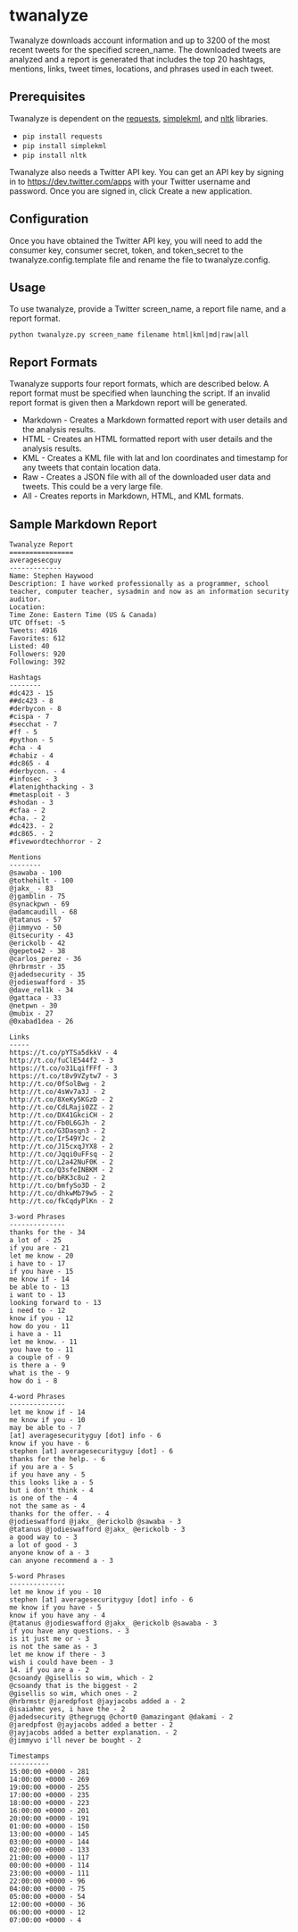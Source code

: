 twanalyze
=========

Twanalyze downloads account information and up to 3200 of the most recent tweets for the specified screen_name. The downloaded tweets are analyzed and a report is generated that includes the top 20 hashtags, mentions, links, tweet times, locations, and phrases used in each tweet.

Prerequisites
-------------
Twanalyze is dependent on the [requests](http://docs.python-requests.org/en/latest/index.html), [simplekml](http://simplekml.readthedocs.org/en/latest/), and [nltk](http://nltk.org/) libraries.
* `pip install requests`
* `pip install simplekml`
* `pip install nltk`

Twanalyze also needs a Twitter API key. You can get an API key by signing in to https://dev.twitter.com/apps with your Twitter username and password. Once you are signed in, click Create a new application.

Configuration
-------------
Once you have obtained the Twitter API key, you will need to add the consumer key, consumer secret, token, and token_secret to the twanalyze.config.template file and rename the file to twanalyze.config.

Usage
-----
To use twanalyze, provide a Twitter screen_name, a report file name, and a report format.

`python twanalyze.py screen_name filename html|kml|md|raw|all`

Report Formats
--------------
Twanalyze supports four report formats, which are described below. A report format must be specified when launching the script. If an invalid report format is given then a Markdown report will be generated.

* Markdown - Creates a Markdown formatted report with user details and the analysis results.
* HTML - Creates an HTML formatted report with user details and the analysis results.
* KML - Creates a KML file with lat and lon coordinates and timestamp for any tweets that contain location data.
* Raw - Creates a JSON file with all of the downloaded user data and tweets. This could be a very large file.
* All - Creates reports in Markdown, HTML, and KML formats.

Sample Markdown Report
----------------------
	Twanalyze Report
	================
	averagesecguy
	-------------
	Name: Stephen Haywood
	Description: I have worked professionally as a programmer, school teacher, computer teacher, sysadmin and now as an information security auditor.
	Location: 
	Time Zone: Eastern Time (US & Canada)
	UTC Offset: -5
	Tweets: 4916
	Favorites: 612
	Listed: 40
	Followers: 920
	Following: 392

	Hashtags
	--------
	#dc423 - 15
	##dc423 - 8
	#derbycon - 8
	#cispa - 7
	#secchat - 7
	#ff - 5
	#python - 5
	#cha - 4
	#chabiz - 4
	#dc865 - 4
	#derbycon. - 4
	#infosec - 3
	#latenighthacking - 3
	#metasploit - 3
	#shodan - 3
	#cfaa - 2
	#cha. - 2
	#dc423. - 2
	#dc865. - 2
	#fivewordtechhorror - 2

	Mentions
	--------
	@sawaba - 100
	@tothehilt - 100
	@jakx_ - 83
	@jgamblin - 75
	@synackpwn - 69
	@adamcaudill - 68
	@tatanus - 57
	@jimmyvo - 50
	@itsecurity - 43
	@erickolb - 42
	@gepeto42 - 38
	@carlos_perez - 36
	@hrbrmstr - 35
	@jadedsecurity - 35
	@jodieswafford - 35
	@dave_rel1k - 34
	@gattaca - 33
	@netpwn - 30
	@mubix - 27
	@0xabad1dea - 26

	Links
	-----
	https://t.co/pYTSa5dkkV - 4
	http://t.co/fuClE544f2 - 3
	https://t.co/o31LqifFFf - 3
	https://t.co/t8v9VZytw7 - 3
	http://t.co/0fSolBwg - 2
	http://t.co/4sWv7a3J - 2
	http://t.co/8XeKy5KGzD - 2
	http://t.co/CdLRaji0ZZ - 2
	http://t.co/DX41GkciCH - 2
	http://t.co/Fb0L6GJh - 2
	http://t.co/G3Dasqn3 - 2
	http://t.co/Ir549YJc - 2
	http://t.co/J15cxqJYX8 - 2
	http://t.co/Jqqi0uFFsq - 2
	http://t.co/L2a42NuF0K - 2
	http://t.co/Q3sfeINBKM - 2
	http://t.co/bRK3c8u2 - 2
	http://t.co/bmfySo3D - 2
	http://t.co/dhkwMb79w5 - 2
	http://t.co/fkCqdyPlKn - 2

	3-word Phrases
	--------------
	thanks for the - 34
	a lot of - 25
	if you are - 21
	let me know - 20
	i have to - 17
	if you have - 15
	me know if - 14
	be able to - 13
	i want to - 13
	looking forward to - 13
	i need to - 12
	know if you - 12
	how do you - 11
	i have a - 11
	let me know. - 11
	you have to - 11
	a couple of - 9
	is there a - 9
	what is the - 9
	how do i - 8

	4-word Phrases
	--------------
	let me know if - 14
	me know if you - 10
	may be able to - 7
	[at] averagesecurityguy [dot] info - 6
	know if you have - 6
	stephen [at] averagesecurityguy [dot] - 6
	thanks for the help. - 6
	if you are a - 5
	if you have any - 5
	this looks like a - 5
	but i don't think - 4
	is one of the - 4
	not the same as - 4
	thanks for the offer. - 4
	@jodieswafford @jakx_ @erickolb @sawaba - 3
	@tatanus @jodieswafford @jakx_ @erickolb - 3
	a good way to - 3
	a lot of good - 3
	anyone know of a - 3
	can anyone recommend a - 3

	5-word Phrases
	--------------
	let me know if you - 10
	stephen [at] averagesecurityguy [dot] info - 6
	me know if you have - 5
	know if you have any - 4
	@tatanus @jodieswafford @jakx_ @erickolb @sawaba - 3
	if you have any questions. - 3
	is it just me or - 3
	is not the same as - 3
	let me know if there - 3
	wish i could have been - 3
	14. if you are a - 2
	@csoandy @gisellis so wim, which - 2
	@csoandy that is the biggest - 2
	@gisellis so wim, which ones - 2
	@hrbrmstr @jaredpfost @jayjacobs added a - 2
	@isaiahmc yes, i have the - 2
	@jadedsecurity @thegrugq @chort0 @amazingant @dakami - 2
	@jaredpfost @jayjacobs added a better - 2
	@jayjacobs added a better explanation. - 2
	@jimmyvo i'll never be bought - 2

	Timestamps
	----------
	15:00:00 +0000 - 281
	14:00:00 +0000 - 269
	19:00:00 +0000 - 255
	17:00:00 +0000 - 235
	18:00:00 +0000 - 223
	16:00:00 +0000 - 201
	20:00:00 +0000 - 191
	01:00:00 +0000 - 150
	13:00:00 +0000 - 145
	03:00:00 +0000 - 144
	02:00:00 +0000 - 133
	21:00:00 +0000 - 117
	00:00:00 +0000 - 114
	23:00:00 +0000 - 111
	22:00:00 +0000 - 96
	04:00:00 +0000 - 75
	05:00:00 +0000 - 54
	12:00:00 +0000 - 36
	06:00:00 +0000 - 12
	07:00:00 +0000 - 4


